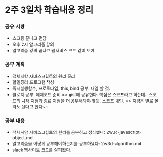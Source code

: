 # 2주 3일차 학습내용 정리
### 공유 사항
- 스크럼 끝나고 면담
- 오후 2시 알고리즘 강의
- 알고리즘 강의 끝나고 웹서비스 코드 같이 보기
### 공부 계획
- 객체지향 자바스크립트의 원리 정리
- 할일정리 프로그램 작성
- 즉시실행함수, 프로토타입, this, bind 공부. 내일 할 것.
- 클로져 공부. 예제코드 준비 => gist에 공유한다. 핵심은 스코프라고 하는데...스코프의 시작 지점과 종료 지점을 더 공부해봐야 할듯. 스코프 체인. => 지금은 별로 몰라도 된다고 한다~~
### 공부 내용
- 객체지향 자바스크립트의 원리를 공부하고 정리했다: 2w3d-javascript-object.md
- 알고리즘을 어떻게 공부해야하는지를 공부하였다: 2w3d-algorithm.md
- slack 웹사이트 코드를 살펴봤다.
